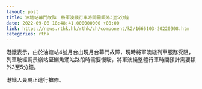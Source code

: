 ```yaml
---
layout: post
title: 油塘站幕門故障　將軍澳綫行車時間需額外3至5分鐘
date: 2022-09-08 18:48:41.000000000 +08:00
link: https://news.rthk.hk/rthk/ch/component/k2/1666103-20220908.htm
categories: rthk
---
```


港鐵表示，由於油塘站4號月台出現月台幕門故障，現時將軍澳綫列車服務受阻，列車駛經調景嶺站至鰂魚涌站路段時需要慢駛，將軍澳綫整體行車時間預計需要額外3至5分鐘。

港鐵人員現正進行搶修。
